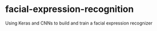 # facial-expression-recognition
Using Keras and CNNs to build and train a facial expression recognizer
